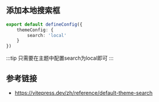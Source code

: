 ## 添加本地搜索框

```ts [config.ts]
export default defineConfig({
    themeConfig: {
        search: 'local'
    }
})
```

:::tip
只需要在主题中配置search为local即可
:::

## 参考链接

- https://vitepress.dev/zh/reference/default-theme-search